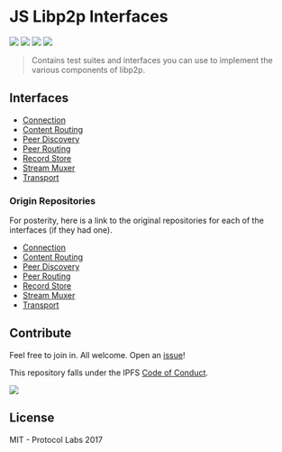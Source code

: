 JS Libp2p Interfaces
===================

[![](https://img.shields.io/badge/made%20by-Protocol%20Labs-blue.svg?style=flat-square)](http://protocol.ai)
[![](https://img.shields.io/badge/project-libp2p-yellow.svg?style=flat-square)](http://libp2p.io/)
[![](https://img.shields.io/badge/freenode-%23libp2p-yellow.svg?style=flat-square)](http://webchat.freenode.net/?channels=%23libp2p)
[![](https://img.shields.io/discourse/https/discuss.libp2p.io/posts.svg)](https://discuss.libp2p.io)

> Contains test suites and interfaces you can use to implement the various components of libp2p.

## Interfaces

- [Connection](./connection)
- [Content Routing](./content-routing)
- [Peer Discovery](./peer-discovery)
- [Peer Routing](./peer-routing)
- [Record Store](./record-store)
- [Stream Muxer](./stream-muxer)
- [Transport](./transport)

### Origin Repositories

For posterity, here is a link to the original repositories for each of the interfaces (if they had one).
- [Connection](https://github.com/libp2p/interface-connection)
- [Content Routing](https://github.com/libp2p/interface-content-routing)
- [Peer Discovery](https://github.com/libp2p/interface-peer-discovery)
- [Peer Routing](https://github.com/libp2p/interface-peer-routing)
- [Record Store](https://github.com/libp2p/interface-record-store)
- [Stream Muxer](https://github.com/libp2p/interface-stream-muxer)
- [Transport](https://github.com/libp2p/interface-transport)

## Contribute

Feel free to join in. All welcome. Open an [issue](https://github.com/libp2p/js-interfaces/issues)!

This repository falls under the IPFS [Code of Conduct](https://github.com/ipfs/community/blob/master/code-of-conduct.md).

[![](https://cdn.rawgit.com/jbenet/contribute-ipfs-gif/master/img/contribute.gif)](https://github.com/ipfs/community/blob/master/contributing.md)

## License

MIT - Protocol Labs 2017
